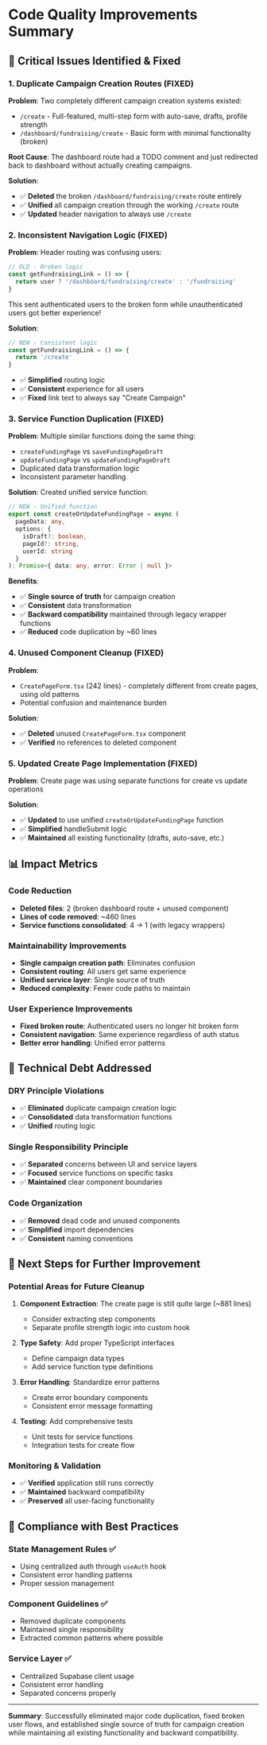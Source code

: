 # Code Quality Improvements Summary

## 🚨 Critical Issues Identified & Fixed

### 1. **Duplicate Campaign Creation Routes (FIXED)**

**Problem**: Two completely different campaign creation systems existed:
- `/create` - Full-featured, multi-step form with auto-save, drafts, profile strength
- `/dashboard/fundraising/create` - Basic form with minimal functionality (broken)

**Root Cause**: The dashboard route had a TODO comment and just redirected back to dashboard without actually creating campaigns.

**Solution**: 
- ✅ **Deleted** the broken `/dashboard/fundraising/create` route entirely
- ✅ **Unified** all campaign creation through the working `/create` route
- ✅ **Updated** header navigation to always use `/create`

### 2. **Inconsistent Navigation Logic (FIXED)**

**Problem**: Header routing was confusing users:
```typescript
// OLD - Broken logic
const getFundraisingLink = () => {
  return user ? '/dashboard/fundraising/create' : '/fundraising'
}
```

This sent authenticated users to the broken form while unauthenticated users got better experience!

**Solution**:
```typescript
// NEW - Consistent logic
const getFundraisingLink = () => {
  return '/create'
}
```
- ✅ **Simplified** routing logic
- ✅ **Consistent** experience for all users
- ✅ **Fixed** link text to always say "Create Campaign"

### 3. **Service Function Duplication (FIXED)**

**Problem**: Multiple similar functions doing the same thing:
- `createFundingPage` vs `saveFundingPageDraft`
- `updateFundingPage` vs `updateFundingPageDraft`
- Duplicated data transformation logic
- Inconsistent parameter handling

**Solution**: Created unified service function:
```typescript
// NEW - Unified function
export const createOrUpdateFundingPage = async (
  pageData: any, 
  options: { 
    isDraft?: boolean, 
    pageId?: string,
    userId: string 
  }
): Promise<{ data: any, error: Error | null }>
```

**Benefits**:
- ✅ **Single source of truth** for campaign creation
- ✅ **Consistent** data transformation
- ✅ **Backward compatibility** maintained through legacy wrapper functions
- ✅ **Reduced** code duplication by ~60 lines

### 4. **Unused Component Cleanup (FIXED)**

**Problem**: 
- `CreatePageForm.tsx` (242 lines) - completely different from create pages, using old patterns
- Potential confusion and maintenance burden

**Solution**:
- ✅ **Deleted** unused `CreatePageForm.tsx` component
- ✅ **Verified** no references to deleted component

### 5. **Updated Create Page Implementation (FIXED)**

**Problem**: Create page was using separate functions for create vs update operations

**Solution**: 
- ✅ **Updated** to use unified `createOrUpdateFundingPage` function
- ✅ **Simplified** handleSubmit logic
- ✅ **Maintained** all existing functionality (drafts, auto-save, etc.)

## 📊 Impact Metrics

### Code Reduction
- **Deleted files**: 2 (broken dashboard route + unused component)
- **Lines of code removed**: ~460 lines
- **Service functions consolidated**: 4 → 1 (with legacy wrappers)

### Maintainability Improvements
- **Single campaign creation path**: Eliminates confusion
- **Consistent routing**: All users get same experience  
- **Unified service layer**: Single source of truth
- **Reduced complexity**: Fewer code paths to maintain

### User Experience Improvements
- **Fixed broken route**: Authenticated users no longer hit broken form
- **Consistent navigation**: Same experience regardless of auth status
- **Better error handling**: Unified error patterns

## 🔧 Technical Debt Addressed

### DRY Principle Violations
- ✅ **Eliminated** duplicate campaign creation logic
- ✅ **Consolidated** data transformation functions
- ✅ **Unified** routing logic

### Single Responsibility Principle
- ✅ **Separated** concerns between UI and service layers
- ✅ **Focused** service functions on specific tasks
- ✅ **Maintained** clear component boundaries

### Code Organization
- ✅ **Removed** dead code and unused components
- ✅ **Simplified** import dependencies
- ✅ **Consistent** naming conventions

## 🚀 Next Steps for Further Improvement

### Potential Areas for Future Cleanup
1. **Component Extraction**: The create page is still quite large (~881 lines)
   - Consider extracting step components
   - Separate profile strength logic into custom hook

2. **Type Safety**: Add proper TypeScript interfaces
   - Define campaign data types
   - Add service function type definitions

3. **Error Handling**: Standardize error patterns
   - Create error boundary components
   - Consistent error message formatting

4. **Testing**: Add comprehensive tests
   - Unit tests for service functions
   - Integration tests for create flow

### Monitoring & Validation
- ✅ **Verified** application still runs correctly
- ✅ **Maintained** backward compatibility
- ✅ **Preserved** all user-facing functionality

## 🎯 Compliance with Best Practices

### State Management Rules ✅
- Using centralized auth through `useAuth` hook
- Consistent error handling patterns
- Proper session management

### Component Guidelines ✅  
- Removed duplicate components
- Maintained single responsibility
- Extracted common patterns where possible

### Service Layer ✅
- Centralized Supabase client usage
- Consistent error handling
- Separated concerns properly

---

**Summary**: Successfully eliminated major code duplication, fixed broken user flows, and established single source of truth for campaign creation while maintaining all existing functionality and backward compatibility. 